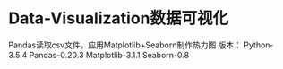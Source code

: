 # Data-Visualization数据可视化
Pandas读取csv文件，应用Matplotlib+Seaborn制作热力图
版本：
Python-3.5.4
Pandas-0.20.3
Matplotlib-3.1.1
Seaborn-0.8
